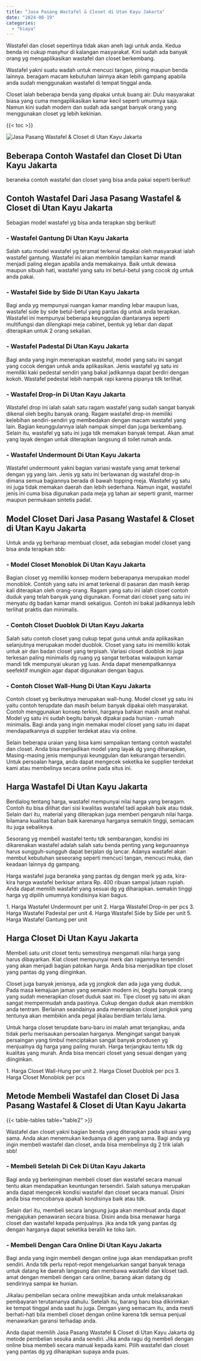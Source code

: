```yaml
---
title: "Jasa Pasang Wastafel & Closet di Utan Kayu Jakarta"
date: "2024-08-19"
categories: 
  - "biaya"
---
```


Wastafel dan closet sepertinya tidak akan aneh lagi untuk anda. Kedua benda ini cukup masyhur di kalangan masyarakat. Kini sudah ada banyak orang yg mengaplikasikan wastafel dan closet berkembang.

Wastafel yakni suatu wadah untuk mencuci tangan, piring maupun benda lainnya. beragam macam kebutuhan lainnya akan lebih gampang apabila anda sudah menggunakan wastafel di tempat tinggal anda.

Closet ialah beberapa benda yang dipakai untuk buang air. Dulu masyarakat biasa yang cuma mengaplikasikan kamar kecil seperti umumnya saja. Namun kini sudah modern dan sudah ada sangat banyak orang yang menggunakan closet yg lebih kekinian.

{{< toc >}}

![Jasa Pasang Wastafel & Closet di Utan Kayu Jakarta](/images/wastafel-closet-murah28.png)

## Beberapa Contoh Wastafel dan Closet Di Utan Kayu Jakarta

beraneka contoh wastafel dan closet yang bisa anda pakai seperti berikut!

## Contoh Wastafel Dari Jasa Pasang Wastafel & Closet di Utan Kayu Jakarta

Sebagian model wastafel yg bisa anda terapkan sbg berikut!

### \- Wastafel Gantung Di Utan Kayu Jakarta

Salah satu model wastafel yg teramat terkenal dipakai oleh masyarakat ialah wastafel gantung. Wastafel ini akan membikin tampilan kamar mandi menjadi paling elegan apabila anda memakainya. Baik untuk dewasa maupun sibuah hati, wastafel yang satu ini betul-betul yang cocok dg untuk anda pakai.

### \- Wastafel Side by Side Di Utan Kayu Jakarta

Bagi anda yg mempunyai ruangan kamar manding lebar maupun luas, wastafel side by side betul-betul yang pantas dg untuk anda terapkan. Wastafel ini mempunyai beberapa keunggulan diantaranya seperti multifungsi dan dilengkapi meja cabinet, bentuk yg lebar dan dapat diterapkan untuk 2 orang sekalian.

### \- Wastafel Padestal Di Utan Kayu Jakarta

Bagi anda yang ingin menerapkan wasteful, model yang satu ini sangat yang cocok dengan untuk anda aplikasikan. Jenis wastafel yg satu ini memiliki kaki pedestal sendiri yang bakal jadikannya dapat berdiri dengan kokoh. Wastafel pedestal lebih nampak rapi karena pipanya tdk terlihat.

### \- Wastafel Drop-in Di Utan Kayu Jakarta

Wastafel drop ini ialah salah satu ragam wastafel yang sudah sangat banyak dikenal oleh begitu banyak orang. Ragam wastafel drop-in memiliki kelebihan sendiri-sendiri yg membedakan dengan macam wastafel yang lain. Bagian keunggulannya ialah nampak simpel dan juga berkembang. Selain itu, wastafel yg satu ini juga tdk memakan banyak tempat. Akan amat yang layak dengan untuk diterapkan langsung di toilet rumah anda.

### \- Wastafel Undermount Di Utan Kayu Jakarta

Wastafel undermount yakni bagian variasi wastafe yang amat terkenal dengan yg yang lain. Jenis yg satu ini berlawanan dg wastafel drop-in dimana semua bagiannya berada di bawah topping meja. Wastafel yg satu ini juga tidak memakan daerah dan lebih sederhana. Namun ingat, wastafel jenis ini cuma bisa digunakan pada meja yg tahan air seperti granit, marmer maupun permukaan sintetis padat.

## Model Closet Dari Jasa Pasang Wastafel & Closet di Utan Kayu Jakarta

Untuk anda yg berharap membuat closet, ada sebagian model closet yang bisa anda terapkan sbb:

### \- Model Closet Monoblok Di Utan Kayu Jakarta

Bagian closet yg memiliki konsep modern beberapanya merupakan model monoblok. Contoh yang satu ini amat terkenal di pasaran dan masih kerap kali diterapkan oleh orang-orang. Ragam yang satu ini ialah closet contoh duduk yang telah banyak yang digunakan. Format dari closet yang satu ini menyatu dg badan kamar mandi sekaligus. Contoh ini bakal jadikannya lebih terlihat praktis dan minimalis.

### \- Contoh Closet Duoblok Di Utan Kayu Jakarta

Salah satu contoh closet yang cukup tepat guna untuk anda aplikasikan selanjutnya merupakan model duoblok. Closet yang satu ini memiliki kotak untuk air dan badan closet yang terpisah. Variasi closet duoblok ini juga terkesan paling minimalis dg ruang yg sangat terbatas walaupun kamar mandi tdk mempunyai ukuran yg luas. Anda dapat menempatkannya seefektif mungkin agar dapat digunakan dengan bagus.

### \- Contoh Closet Wall-Hung Di Utan Kayu Jakarta

Contoh closet yg berikutnya merupakan wall-hung. Model closet yg satu ini yaitu contoh terupdate dan masih belum banyak dipakai oleh masyarakat. Contoh menggunakan konsep terkini, harganya bahkan masih amat mahal. Model yg satu ini sudah begitu banyak dipakai pada hunian - rumah minimalis. Bagi anda yang ingin memakai model closet yang satu ini dapat mendapatkannya di supplier terdekat atau via online.

Selain beberapa uraian yang bisa kami sampaikan tentang contoh wastafel dan closet. Anda bisa menjadikan model yang layak dg yang diharapkan, Masing-masing jenis mempunyai keunggulan dan kekurangan tersendiri. Untuk persoalan harga, anda dapat mengecek seketika ke supplier terdekat kami atau membelinya secara online pada situs ini.

## Harga Wastafel Di Utan Kayu Jakarta

Berdialog tentang harga, wastafel mempunyai nilai harga yang beragam. Contoh itu bisa dilihat dari sisi kwalitas wastafel tadi apakah baik atau tidak. Selain dari itu, material yang diterapkan juga memberi pengaruh nilai harga. bilamana kualitas bahan baik karenanya harganya semakin tinggi, semacam itu juga sebaliknya.

Sesorang yg membeli wastafel tentu tdk sembarangan, kondisi ini dikarenakan wastafel adalah salah satu benda penting yang kegunaannya harus sungguh-sungguh dapat berjalan dg lancar. Adanya wastafel akan membut kebutuhan seseorang seperti mencuci tangan, mencuci muka, dan keadaan lainnya dg gampang.

Harga wastafel juga beraneka yang pantas dg dengan merk yg ada, kira-kira harga wastafel berkisar antara Rp. 400 ribuan sampai jutaan rupiah. Anda dapat memilih wastafel yang sesuai dg yg diharapkan. semakin tinggi harga yg dipilih umumnya kondisinya kian bagus.

1\. Harga Wastafel Undermount per unit 2. Harga Wastafel Drop-in per pcs 3. Harga Wastafel Padestal per unit 4. Harga Wastafel Side by Side per unit 5. Harga Wastafel Gantung per unit

## Harga Closet Di Utan Kayu Jakarta

Membeli satu unit closet tentu semestinya mengamati nilai harga yang harus dibayarkan. Kiat closet mempunyai merk dan ragamnya tersendiri yang akan menjadi bagian patokan harga. Anda bisa menjadikan tipe closet yang pantas dg yang diinginkan.

Closet juga banyak jenisnya, ada yg jongkok dan ada juga yang duduk. Pada masa kemajuan jaman yang semakin modern ini, begitu banyak orang yang sudah menerapkan closet duduk saat ini. Tipe closet yg satu ini akan sangat mempermudah anda pastinya. Cukup dengan duduk akan membikin anda tentram. Berlainan seandainya anda menerapkan closet jongkok yang tentunya akan membikin anda pegal jikalau berdiam terlalu lama.

Untuk harga closet terupdate baru-baru ini malah amat terjangkau, anda tidak perlu merisaukan persoalan harganya. Mengingat sangat banyak persaingan yang timbul menciptakan sangat banyak produsen yg menjualnya dg harga yang paling murah. Harga terjangkau tentu tdk dg kualitas yang murah. Anda bisa mencari closet yang sesuai dengan yang diinginkan.

1\. Harga Closet Wall-Hung per unit 2. Harga Closet Duoblok per pcs 3. Harga Closet Monoblok per pcs

## Metode Membeli Wastafel dan Closet Di Jasa Pasang Wastafel & Closet di Utan Kayu Jakarta

{{< table-tables table="table2" >}}

Wastafel dan closet yakni bagian benda yang diterapkan pada situasi yang sama. Anda akan menemukan keduanya di agen yang sama. Bagi anda yg ingin membeli wastafel dan closet, anda bisa membelinya dg 2 trik ialah sbb!

### \- Membeli Setelah Di Cek Di Utan Kayu Jakarta

Bagi anda yg berkeinginan membeli closet dan wastafel secara manual tentu akan mendapatkan keuntungan tersendiri. Salah satunya merupakan anda dapat mengecek kondisi wastafel dan closet secara manual. Disini anda bisa mencobanya apakah kondisinya baik atau tdk.

Selain dari itu, membeli secara langsung juga akan membuat anda dapat mengajukan penawaran secara biasa. Disini anda bisa menawar harga closet dan wastafel kepada penjualnya. jika anda tdk yang pantas dg dengan harganya dapat seketika beralih ke toko lain.

### \- Membeli Dengan Cara Online Di Utan Kayu Jakarta

Bagi anda yang ingin membeli dengan online juga akan mendapatkan profit sendiri. Anda tdk perlu repot-repot mengeluarkan sangat banyak tenaga untuk datang ke daerah langsung dan membawa wastafel dan kloset tadi. amat dengan membeli dengan cara online, barang akan datang dg sendirinya sampai ke hunian.

Jikalau pembelian secara online mewajibkan anda untuk melaksanakan pembayaran terutamanya dahulu. Setelah itu, barang baru bisa dikirimkan ke tempat tinggal anda saat itu juga. Dengan yang semacam itu, anda mesti berhati-hati bila membeli closet dengan online karena tdk semua penjual menawarkan garansi terhadap anda.

Anda dapat memilih Jasa Pasang Wastafel & Closet di Utan Kayu Jakarta dg metode pembelian sesuka anda sendiri. Jika anda ragu dg membeli dengan online bisa membeli secara manual kepada kami. Pilih wastafel dan closet yang pantas dg yg diharapkan supaya anda puas.
